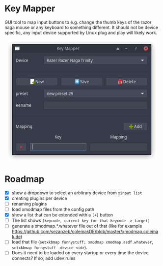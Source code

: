 # Key Mapper

GUI tool to map input buttons to e.g. change the thumb keys of the razor naga mouse or any keyboard to something
different. It should not be device specific, any input device supported by Linux plug and play will likely
work.

<p align="center">
    <img src="data/screenshot.png"/>
</p>

# Roadmap

- [x] show a dropdown to select an arbitrary device from `xinput list`
- [x] creating plugins per device
- [ ] renaming plugins
- [ ] load xmodmap files from the config path
- [x] show a list that can be extended with a `[+]` button
- [ ] The list shows `[keycode, current key for that keycode -> target]`
- [ ] generate a xmodmap.*.whatever file out of that (like for example https://github.com/sezanzeb/colemakDE/blob/master/xmodmap.colemak.de)
- [ ] load that file (`setxkbmap funnystuff; xmodmap xmodmap.asdf.whatever`, `setxkbmap funnystuff -device <id>`).
- [ ] Does it need to be loaded on every startup or every time the device connects? If so, add udev rules
